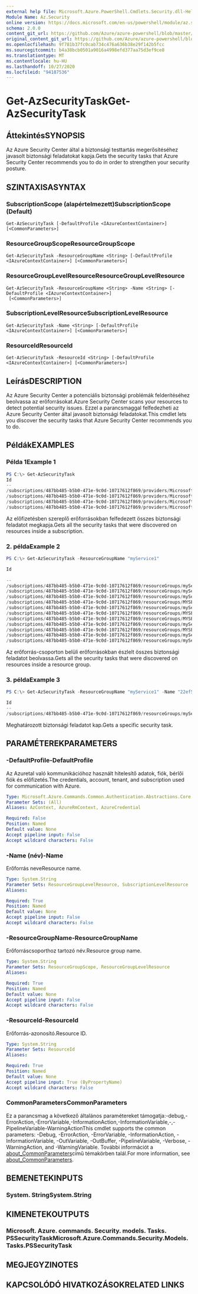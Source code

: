 ```yaml
---
external help file: Microsoft.Azure.PowerShell.Cmdlets.Security.dll-Help.xml
Module Name: Az.Security
online version: https://docs.microsoft.com/en-us/powershell/module/az.security/Get-AzSecurityTask
schema: 2.0.0
content_git_url: https://github.com/Azure/azure-powershell/blob/master/src/Security/Security/help/Get-AzSecurityTask.md
original_content_git_url: https://github.com/Azure/azure-powershell/blob/master/src/Security/Security/help/Get-AzSecurityTask.md
ms.openlocfilehash: 9f781b37fc0cab734c476a636b38e29f142b5fcc
ms.sourcegitcommit: b4a38bcb0501a9016a4998efd377aa75d3ef9ce8
ms.translationtype: MT
ms.contentlocale: hu-HU
ms.lasthandoff: 10/27/2020
ms.locfileid: "94187536"
---
```

# <span data-ttu-id="5ee8b-101">Get-AzSecurityTask</span><span class="sxs-lookup"><span data-stu-id="5ee8b-101">Get-AzSecurityTask</span></span>

## <span data-ttu-id="5ee8b-102">Áttekintés</span><span class="sxs-lookup"><span data-stu-id="5ee8b-102">SYNOPSIS</span></span>
<span data-ttu-id="5ee8b-103">Az Azure Security Center által a biztonsági testtartás megerősítéséhez javasolt biztonsági feladatokat kapja.</span><span class="sxs-lookup"><span data-stu-id="5ee8b-103">Gets the security tasks that Azure Security Center recommends you to do in order to strengthen your security posture.</span></span>

## <span data-ttu-id="5ee8b-104">SZINTAXISA</span><span class="sxs-lookup"><span data-stu-id="5ee8b-104">SYNTAX</span></span>

### <span data-ttu-id="5ee8b-105">SubscriptionScope (alapértelmezett)</span><span class="sxs-lookup"><span data-stu-id="5ee8b-105">SubscriptionScope (Default)</span></span>
```
Get-AzSecurityTask [-DefaultProfile <IAzureContextContainer>] [<CommonParameters>]
```

### <span data-ttu-id="5ee8b-106">ResourceGroupScope</span><span class="sxs-lookup"><span data-stu-id="5ee8b-106">ResourceGroupScope</span></span>
```
Get-AzSecurityTask -ResourceGroupName <String> [-DefaultProfile <IAzureContextContainer>] [<CommonParameters>]
```

### <span data-ttu-id="5ee8b-107">ResourceGroupLevelResource</span><span class="sxs-lookup"><span data-stu-id="5ee8b-107">ResourceGroupLevelResource</span></span>
```
Get-AzSecurityTask -ResourceGroupName <String> -Name <String> [-DefaultProfile <IAzureContextContainer>]
 [<CommonParameters>]
```

### <span data-ttu-id="5ee8b-108">SubscriptionLevelResource</span><span class="sxs-lookup"><span data-stu-id="5ee8b-108">SubscriptionLevelResource</span></span>
```
Get-AzSecurityTask -Name <String> [-DefaultProfile <IAzureContextContainer>] [<CommonParameters>]
```

### <span data-ttu-id="5ee8b-109">ResourceId</span><span class="sxs-lookup"><span data-stu-id="5ee8b-109">ResourceId</span></span>
```
Get-AzSecurityTask -ResourceId <String> [-DefaultProfile <IAzureContextContainer>] [<CommonParameters>]
```

## <span data-ttu-id="5ee8b-110">Leírás</span><span class="sxs-lookup"><span data-stu-id="5ee8b-110">DESCRIPTION</span></span>
<span data-ttu-id="5ee8b-111">Az Azure Security Center a potenciális biztonsági problémák felderítéséhez beolvassa az erőforrásokat.</span><span class="sxs-lookup"><span data-stu-id="5ee8b-111">Azure Security Center scans your resources to detect potential security issues.</span></span>
<span data-ttu-id="5ee8b-112">Ezzel a parancsmaggal felfedezheti az Azure Security Center által javasolt biztonsági feladatokat.</span><span class="sxs-lookup"><span data-stu-id="5ee8b-112">This cmdlet lets you discover the security tasks that Azure Security Center recommends you to do.</span></span>

## <span data-ttu-id="5ee8b-113">Példák</span><span class="sxs-lookup"><span data-stu-id="5ee8b-113">EXAMPLES</span></span>

### <span data-ttu-id="5ee8b-114">Példa 1</span><span class="sxs-lookup"><span data-stu-id="5ee8b-114">Example 1</span></span>
```powershell
PS C:\> Get-AzSecurityTask
Id                                                                                                                                              Name                                 RecommendationType                                  ResourceId
--                                                                                                                                              ----                                 ------------------                                  ----------
/subscriptions/487bb485-b5b0-471e-9c0d-10717612f869/providers/Microsoft.Security/locations/centralus/tasks/08357a1e-c534-756f-cbb9-7b45e73f3137 08357a1e-c534-756f-cbb9-7b45e73f3137 Subscription has machines with failed baseline rule /subscriptions/48...
/subscriptions/487bb485-b5b0-471e-9c0d-10717612f869/providers/Microsoft.Security/locations/centralus/tasks/0876feac-8c60-3fef-d95e-2c43b333ff14 0876feac-8c60-3fef-d95e-2c43b333ff14 Antimalware Health Issues                           /subscriptions/48...
/subscriptions/487bb485-b5b0-471e-9c0d-10717612f869/providers/Microsoft.Security/locations/centralus/tasks/09ea0fa9-ce5a-d703-e17b-08f1d5246e2c 09ea0fa9-ce5a-d703-e17b-08f1d5246e2c Subscription has machines with failed baseline rule /subscriptions/48...
/subscriptions/487bb485-b5b0-471e-9c0d-10717612f869/providers/Microsoft.Security/locations/centralus/tasks/11ff8541-820e-cecc-75de-91be7c0d8419 11ff8541-820e-cecc-75de-91be7c0d8419 Subscription has machines with failed baseline rule /subscriptions/48...
```

<span data-ttu-id="5ee8b-115">Az előfizetésben szereplő erőforrásokban felfedezett összes biztonsági feladatot megkapja.</span><span class="sxs-lookup"><span data-stu-id="5ee8b-115">Gets all the security tasks that were discovered on resources inside a subscription.</span></span>

### <span data-ttu-id="5ee8b-116">2. példa</span><span class="sxs-lookup"><span data-stu-id="5ee8b-116">Example 2</span></span>
```powershell
PS C:\> Get-AzSecurityTask -ResourceGroupName "myService1"

Id                                                                                                                                                                        Name                                 RecommendationType                   ResourceI
                                                                                                                                                                                                                                                    d        
--                                                                                                                                                                        ----                                 ------------------                   ---------
/subscriptions/487bb485-b5b0-471e-9c0d-10717612f869/resourceGroups/myService1/providers/Microsoft.Security/locations/centralus/tasks/22ef553d-f13a-5227-ee4c-7cc861d28c96 22ef553d-f13a-5227-ee4c-7cc861d28c96 Enable DDoS protection standard      /subsc...
/subscriptions/487bb485-b5b0-471e-9c0d-10717612f869/resourceGroups/myService1/providers/Microsoft.Security/locations/centralus/tasks/47f736fa-0ec8-a372-de49-8cf18527930c 47f736fa-0ec8-a372-de49-8cf18527930c ConfigureTier2Waf                    /subsc...
/subscriptions/487bb485-b5b0-471e-9c0d-10717612f869/resourceGroups/myService1/providers/Microsoft.Security/locations/centralus/tasks/5696e90f-833d-494c-8833-f3be335fa9cb 5696e90f-833d-494c-8833-f3be335fa9cb NetworkSecurityGroupMissingOnVm      /subsc...
/subscriptions/487bb485-b5b0-471e-9c0d-10717612f869/resourceGroups/MYSERVICE1/providers/Microsoft.Security/locations/centralus/tasks/65193cce-25a1-b30f-f94e-69d52e22923c 65193cce-25a1-b30f-f94e-69d52e22923c VulnerabilityAssessmentDeployment    /subsc...
/subscriptions/487bb485-b5b0-471e-9c0d-10717612f869/resourceGroups/myService1/providers/Microsoft.Security/locations/centralus/tasks/7e28a40d-e746-4751-8340-5126d6b77ae5 7e28a40d-e746-4751-8340-5126d6b77ae5 NetworkSecurityGroupMissingOnSubnet  /subsc...
/subscriptions/487bb485-b5b0-471e-9c0d-10717612f869/resourceGroups/MYSERVICE1/providers/Microsoft.Security/locations/centralus/tasks/94867597-75e5-cfb6-8b71-e5e5253a24e1 94867597-75e5-cfb6-8b71-e5e5253a24e1 EncryptionOnVm                       /subsc...
/subscriptions/487bb485-b5b0-471e-9c0d-10717612f869/resourceGroups/MYSERVICE1/providers/Microsoft.Security/locations/centralus/tasks/a02fffd5-1956-a6d7-73da-a87a65ae02f4 a02fffd5-1956-a6d7-73da-a87a65ae02f4 VulnerabilityAssessmentDeployment    /subsc...
/subscriptions/487bb485-b5b0-471e-9c0d-10717612f869/resourceGroups/myService1/providers/Microsoft.Security/locations/centralus/tasks/bd382d04-b478-ac77-e89f-300789032367 bd382d04-b478-ac77-e89f-300789032367 ProvisionNgfw                        /subsc...
/subscriptions/487bb485-b5b0-471e-9c0d-10717612f869/resourceGroups/MYSERVICE1/providers/Microsoft.Security/locations/centralus/tasks/ce43626a-d56b-6a38-49ef-3ad7a731666e ce43626a-d56b-6a38-49ef-3ad7a731666e EncryptionOnVm                       /subsc...
/subscriptions/487bb485-b5b0-471e-9c0d-10717612f869/resourceGroups/myService1/providers/Microsoft.Security/locations/centralus/tasks/dcfb6365-799e-5ed4-f344-d86a0a4c2992 dcfb6365-799e-5ed4-f344-d86a0a4c2992 Enable auditing for the SQL database /subsc...
/subscriptions/487bb485-b5b0-471e-9c0d-10717612f869/resourceGroups/myService1/providers/Microsoft.Security/locations/centralus/tasks/ed736ed1-3f42-a95a-0b9e-458c44233937 ed736ed1-3f42-a95a-0b9e-458c44233937 Enable auditing for the SQL server   /subsc...
```

<span data-ttu-id="5ee8b-117">Az erőforrás-csoporton belüli erőforrásokban észlelt összes biztonsági feladatot beolvassa.</span><span class="sxs-lookup"><span data-stu-id="5ee8b-117">Gets all the security tasks that were discovered on resources inside a resource group.</span></span>

### <span data-ttu-id="5ee8b-118">3. példa</span><span class="sxs-lookup"><span data-stu-id="5ee8b-118">Example 3</span></span>
```powershell
PS C:\> Get-AzSecurityTask -ResourceGroupName "myService1" -Name "22ef553d-f13a-5227-ee4c-7cc861d28c96"

Id                                                                                                                                                                        Name                                 RecommendationType              ResourceId    
--                                                                                                                                                                        ----                                 ------------------              ----------    
/subscriptions/487bb485-b5b0-471e-9c0d-10717612f869/resourceGroups/myService1/providers/Microsoft.Security/locations/centralus/tasks/22ef553d-f13a-5227-ee4c-7cc861d28c96 22ef553d-f13a-5227-ee4c-7cc861d28c96 Enable DDoS protection standard /subscripti...
```

<span data-ttu-id="5ee8b-119">Meghatározott biztonsági feladatot kap.</span><span class="sxs-lookup"><span data-stu-id="5ee8b-119">Gets a specific security task.</span></span>

## <span data-ttu-id="5ee8b-120">PARAMÉTEREK</span><span class="sxs-lookup"><span data-stu-id="5ee8b-120">PARAMETERS</span></span>

### <span data-ttu-id="5ee8b-121">-DefaultProfile</span><span class="sxs-lookup"><span data-stu-id="5ee8b-121">-DefaultProfile</span></span>
<span data-ttu-id="5ee8b-122">Az Azuretal való kommunikációhoz használt hitelesítő adatok, fiók, bérlői fiók és előfizetés.</span><span class="sxs-lookup"><span data-stu-id="5ee8b-122">The credentials, account, tenant, and subscription used for communication with Azure.</span></span>

```yaml
Type: Microsoft.Azure.Commands.Common.Authentication.Abstractions.Core.IAzureContextContainer
Parameter Sets: (All)
Aliases: AzContext, AzureRmContext, AzureCredential

Required: False
Position: Named
Default value: None
Accept pipeline input: False
Accept wildcard characters: False
```

### <span data-ttu-id="5ee8b-123">-Name (név)</span><span class="sxs-lookup"><span data-stu-id="5ee8b-123">-Name</span></span>
<span data-ttu-id="5ee8b-124">Erőforrás neve</span><span class="sxs-lookup"><span data-stu-id="5ee8b-124">Resource name.</span></span>

```yaml
Type: System.String
Parameter Sets: ResourceGroupLevelResource, SubscriptionLevelResource
Aliases:

Required: True
Position: Named
Default value: None
Accept pipeline input: False
Accept wildcard characters: False
```

### <span data-ttu-id="5ee8b-125">-ResourceGroupName</span><span class="sxs-lookup"><span data-stu-id="5ee8b-125">-ResourceGroupName</span></span>
<span data-ttu-id="5ee8b-126">Erőforráscsoporthoz tartozó név.</span><span class="sxs-lookup"><span data-stu-id="5ee8b-126">Resource group name.</span></span>

```yaml
Type: System.String
Parameter Sets: ResourceGroupScope, ResourceGroupLevelResource
Aliases:

Required: True
Position: Named
Default value: None
Accept pipeline input: False
Accept wildcard characters: False
```

### <span data-ttu-id="5ee8b-127">-ResourceId</span><span class="sxs-lookup"><span data-stu-id="5ee8b-127">-ResourceId</span></span>
<span data-ttu-id="5ee8b-128">Erőforrás-azonosító.</span><span class="sxs-lookup"><span data-stu-id="5ee8b-128">Resource ID.</span></span>

```yaml
Type: System.String
Parameter Sets: ResourceId
Aliases:

Required: True
Position: Named
Default value: None
Accept pipeline input: True (ByPropertyName)
Accept wildcard characters: False
```

### <span data-ttu-id="5ee8b-129">CommonParameters</span><span class="sxs-lookup"><span data-stu-id="5ee8b-129">CommonParameters</span></span>
<span data-ttu-id="5ee8b-130">Ez a parancsmag a következő általános paramétereket támogatja:-debug,-ErrorAction,-ErrorVariable,-InformationAction,-InformationVariable,-,-PipelineVariable-WarningAction</span><span class="sxs-lookup"><span data-stu-id="5ee8b-130">This cmdlet supports the common parameters: -Debug, -ErrorAction, -ErrorVariable, -InformationAction, -InformationVariable, -OutVariable, -OutBuffer, -PipelineVariable, -Verbose, -WarningAction, and -WarningVariable.</span></span> <span data-ttu-id="5ee8b-131">További információt a [about_CommonParameters](http://go.microsoft.com/fwlink/?LinkID=113216)című témakörben talál.</span><span class="sxs-lookup"><span data-stu-id="5ee8b-131">For more information, see [about_CommonParameters](http://go.microsoft.com/fwlink/?LinkID=113216).</span></span>

## <span data-ttu-id="5ee8b-132">BEMENETEK</span><span class="sxs-lookup"><span data-stu-id="5ee8b-132">INPUTS</span></span>

### <span data-ttu-id="5ee8b-133">System. String</span><span class="sxs-lookup"><span data-stu-id="5ee8b-133">System.String</span></span>

## <span data-ttu-id="5ee8b-134">KIMENETEK</span><span class="sxs-lookup"><span data-stu-id="5ee8b-134">OUTPUTS</span></span>

### <span data-ttu-id="5ee8b-135">Microsoft. Azure. commands. Security. models. Tasks. PSSecurityTask</span><span class="sxs-lookup"><span data-stu-id="5ee8b-135">Microsoft.Azure.Commands.Security.Models.Tasks.PSSecurityTask</span></span>

## <span data-ttu-id="5ee8b-136">MEGJEGYZI</span><span class="sxs-lookup"><span data-stu-id="5ee8b-136">NOTES</span></span>

## <span data-ttu-id="5ee8b-137">KAPCSOLÓDÓ HIVATKOZÁSOK</span><span class="sxs-lookup"><span data-stu-id="5ee8b-137">RELATED LINKS</span></span>
